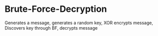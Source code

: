 # Brute-Force-Decryption
Generates a message, generates a random key, XOR encrypts message, Discovers key through BF, decrypts message
